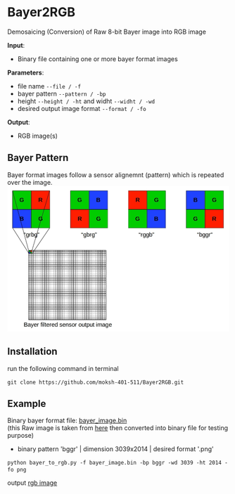 # Bayer2RGB
Demosaicing (Conversion) of Raw 8-bit Bayer image into RGB image
<br>

**Input**: 
  - Binary file containing one or more bayer format images
  
**Parameters**: 
  - file name ``` --file / -f ```
  - bayer pattern ``` --pattern / -bp ```
  - height ``` --height / -ht ``` and widht ``` --widht / -wd ```
  - desired output image format ``` --format / -fo ```

**Output**: 
  - RGB image(s)

## Bayer Pattern
Bayer format images follow a sensor alignemnt (pattern) which is repeated over the image.
<br>
![bayer pattern explanation](<Bayer Pattern.jpg>)

## Installation
run the following command in terminal
```
git clone https://github.com/moksh-401-511/Bayer2RGB.git
```

## Example
Binary bayer format file: [bayer_image.bin](https://github.com/moksh-401-511/Bayer2RGB/blob/main/raw_image/bayer_image.bin) <br>
(this Raw image is taken from [here](https://www.bogotobogo.com/Matlab/images/MATLAB_DEMO_IMAGES/) then converted into binary file for testing purpose)
  - binary pattern 'bggr' | dimension 3039x2014 | desired format '.png'
 ```
 python bayer_to_rgb.py -f bayer_image.bin -bp bggr -wd 3039 -ht 2014 -fo png
 ```
 output [rgb image](https://github.com/moksh-401-511/Bayer2RGB/blob/main/rgb_image/bayer_image-rgb-1.png)
